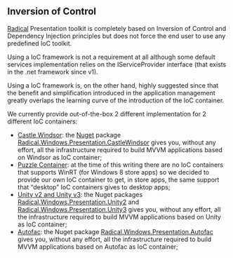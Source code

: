 ## Inversion of Control

[Radical](https://github.com/RadicalFx/radical) Presentation toolkit is completely based on Inversion of Control and Dependency Injection principles but does not force the end user to use any predefined IoC toolkit.

Using a IoC framework is not a requirement at all although some default services implementation relies on the IServiceProvider interface \(that exists in the .net framework since v1\).

Using a IoC framework is, on the other hand, highly suggested since that the benefit and simplification introduced in the application management greatly overlaps the learning curve of the introduction of the IoC container.

We currently provide out-of-the-box 2 different implementation for 2 different IoC containers:

* [Castle Windsor](https://radical-documentation.readthedocs.io/en/read-the-docs/ioc/windsor/): the [Nuget](http://nuget.org/) package [Radical.Windows.Presentation.CastleWindsor](http://nuget.org/packages/Radical.Windows.Presentation.CastleWindsor) gives you, without any effort, all the infrastructure required to build MVVM applications based on Windsor as IoC container;
* [Puzzle Container](https://radical-documentation.readthedocs.io/en/read-the-docs/ioc/puzzle/): at the time of this writing there are no IoC containers that supports WinRT \(for Windows 8 store apps\) so we decided to provide our own IoC container to get, in store apps, the same support that “desktop” IoC containers gives to desktop apps;
* [Unity v2 and Unity v3](https://radical-documentation.readthedocs.io/en/read-the-docs/ioc/unity/): the Nuget packages [Radical.Windows.Presentation.Unity2](http://nuget.org/packages/Radical.Windows.Presentation.Unity2) and [Radical.Windows.Presentation.Unity3](http://nuget.org/packages/Radical.Windows.Presentation.Unity3) gives you, without any effort, all the infrastructure required to build MVVM applications based on Unity as IoC container;
* [Autofac](https://radical-documentation.readthedocs.io/en/read-the-docs/ioc/autofac/): the Nuget package [Radical.Windows.Presentation.Autofac](http://nuget.org/packages/Radical.Windows.Presentation.Autofac) gives you, without any effort, all the infrastructure required to build MVVM applications based on Autofac as IoC container;



